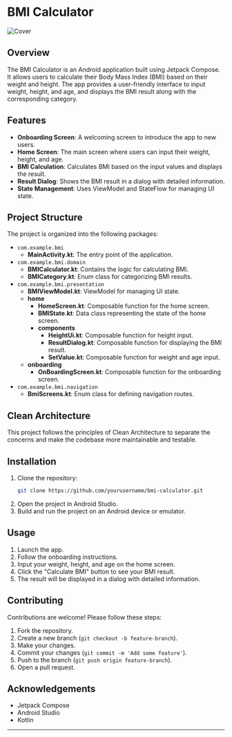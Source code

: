 # BMI Calculator

![Cover](https://github.com/user-attachments/assets/bc446c0a-25ae-41e3-b0e5-237119a7472e)

## Overview

The BMI Calculator is an Android application built using Jetpack Compose. It allows users to calculate their Body Mass Index (BMI) based on their weight and height. The app provides a user-friendly interface to input weight, height, and age, and displays the BMI result along with the corresponding category.

## Features

- **Onboarding Screen**: A welcoming screen to introduce the app to new users.
- **Home Screen**: The main screen where users can input their weight, height, and age.
- **BMI Calculation**: Calculates BMI based on the input values and displays the result.
- **Result Dialog**: Shows the BMI result in a dialog with detailed information.
- **State Management**: Uses ViewModel and StateFlow for managing UI state.

## Project Structure

The project is organized into the following packages:

- `com.example.bmi`
  - **MainActivity.kt**: The entry point of the application.
- `com.example.bmi.domain`
  - **BMICalculator.kt**: Contains the logic for calculating BMI.
  - **BMICategory.kt**: Enum class for categorizing BMI results.
- `com.example.bmi.presentation`
  - **BMIViewModel.kt**: ViewModel for managing UI state.
  - **home**
    - **HomeScreen.kt**: Composable function for the home screen.
    - **BMIState.kt**: Data class representing the state of the home screen.
    - **components**
      - **HeightUi.kt**: Composable function for height input.
      - **ResultDialog.kt**: Composable function for displaying the BMI result.
      - **SetValue.kt**: Composable function for weight and age input.
  - **onboarding**
    - **OnBoardingScreen.kt**: Composable function for the onboarding screen.
- `com.example.bmi.navigation`
  - **BmiScreens.kt**: Enum class for defining navigation routes.
 
## Clean Architecture

This project follows the principles of Clean Architecture to separate the concerns and make the codebase more maintainable and testable.

## Installation

1. Clone the repository:
   ```sh
   git clone https://github.com/yourusername/bmi-calculator.git
   ```
2. Open the project in Android Studio.
3. Build and run the project on an Android device or emulator.

## Usage

1. Launch the app.
2. Follow the onboarding instructions.
3. Input your weight, height, and age on the home screen.
4. Click the "Calculate BMI" button to see your BMI result.
5. The result will be displayed in a dialog with detailed information.

## Contributing

Contributions are welcome! Please follow these steps:

1. Fork the repository.
2. Create a new branch (`git checkout -b feature-branch`).
3. Make your changes.
4. Commit your changes (`git commit -m 'Add some feature'`).
5. Push to the branch (`git push origin feature-branch`).
6. Open a pull request.

## Acknowledgements

- Jetpack Compose
- Android Studio
- Kotlin

---

